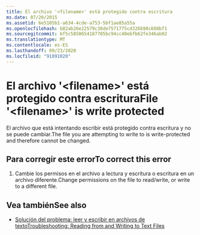 ```yaml
---
title: El archivo '<filename>' está protegido contra escritura
ms.date: 07/20/2015
ms.assetid: 6e5105b1-a634-4cde-a753-5bf1ae85a55a
ms.openlocfilehash: b82ab26e22579c38de7571775cd326b90c608bf1
ms.sourcegitcommit: bf5c5850654187705bc94cc40ebfb62fe346ab02
ms.translationtype: MT
ms.contentlocale: es-ES
ms.lasthandoff: 09/23/2020
ms.locfileid: "91091020"
---
```

# <a name="file-filename-is-write-protected"></a><span data-ttu-id="047f1-102">El archivo '\<filename>' está protegido contra escritura</span><span class="sxs-lookup"><span data-stu-id="047f1-102">File '\<filename>' is write protected</span></span>

<span data-ttu-id="047f1-103">El archivo que está intentando escribir está protegido contra escritura y no se puede cambiar.</span><span class="sxs-lookup"><span data-stu-id="047f1-103">The file you are attempting to write to is write-protected and therefore cannot be changed.</span></span>  
  
## <a name="to-correct-this-error"></a><span data-ttu-id="047f1-104">Para corregir este error</span><span class="sxs-lookup"><span data-stu-id="047f1-104">To correct this error</span></span>  
  
1. <span data-ttu-id="047f1-105">Cambie los permisos en el archivo a lectura y escritura o escritura en un archivo diferente.</span><span class="sxs-lookup"><span data-stu-id="047f1-105">Change permissions on the file to read/write, or write to a different file.</span></span>  
  
## <a name="see-also"></a><span data-ttu-id="047f1-106">Vea también</span><span class="sxs-lookup"><span data-stu-id="047f1-106">See also</span></span>

- [<span data-ttu-id="047f1-107">Solución del problema: leer y escribir en archivos de texto</span><span class="sxs-lookup"><span data-stu-id="047f1-107">Troubleshooting: Reading from and Writing to Text Files</span></span>](../developing-apps/programming/drives-directories-files/troubleshooting-reading-from-and-writing-to-text-files.md)
